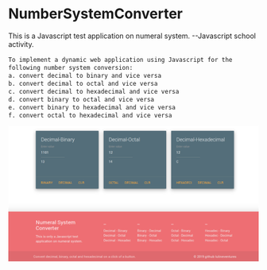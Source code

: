# NumberSystemConverter
This is a Javascript test application on numeral system.
--Javascript school activity. 
 
    To implement a dynamic web application using Javascript for the following number system conversion:
    a. convert decimal to binary and vice versa 
    b. convert decimal to octal and vice versa
    c. convert decimal to hexadecimal and vice versa
    d. convert binary to octal and vice versa
    e. convert binary to hexadecimal and vice versa
    f. convert octal to hexadecimal and vice versa

![JS numeral system converter](https://github.com/lulineventures/NumberSystemConverter/blob/master/img.png)
